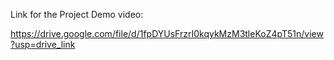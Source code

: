 Link for the Project Demo video:

https://drive.google.com/file/d/1fpDYUsFrzrI0kqykMzM3tleKoZ4pT51n/view?usp=drive_link
